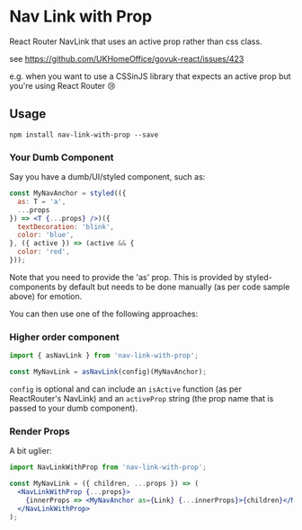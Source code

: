 # Nav Link with Prop

React Router NavLink that uses an active prop rather than css class.

see https://github.com/UKHomeOffice/govuk-react/issues/423

e.g. when you want to use a CSSinJS library that expects an active prop but you're using React Router 😢

## Usage

`npm install nav-link-with-prop --save`

### Your Dumb Component

Say you have a dumb/UI/styled component, such as:

```jsx
const MyNavAnchor = styled(({
  as: T = 'a',
  ...props
}) => <T {...props} />)({
  textDecoration: 'blink',
  color: 'blue',
}, ({ active }) => (active && {
  color: 'red',
}));
```

Note that you need to provide the 'as' prop. This is provided by styled-components by default but needs to be done manually (as per code sample above) for emotion.

You can then use one of the following approaches:

### Higher order component
```jsx
import { asNavLink } from 'nav-link-with-prop';

const MyNavLink = asNavLink(config)(MyNavAnchor);
```

`config` is optional and can include an `isActive` function (as per ReactRouter's NavLink) and an `activeProp` string (the prop name that is passed to your dumb component).

### Render Props
A bit uglier:

```jsx
import NavLinkWithProp from 'nav-link-with-prop';

const MyNavLink = ({ children, ...props }) => (
  <NavLinkWithProp {...props}>
    {innerProps => <MyNavAnchor as={Link} {...innerProps}>{children}</MyNavAnchor>}
  </NavLinkWithProp>
);
```
